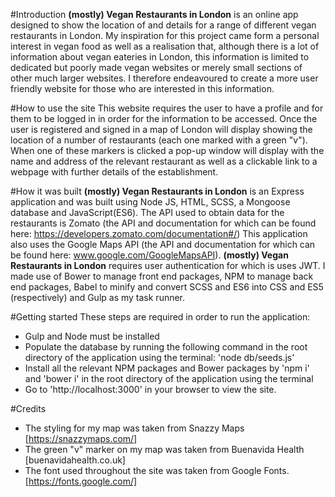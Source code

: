 #Introduction
**(mostly) Vegan Restaurants in London** is an online app designed to show the location of and details for a range of different vegan restaurants in London.
My inspiration for this project came form a personal interest in vegan food as well as a realisation that, although there is a lot of information about vegan eateries in London, this information is limited to dedicated but poorly made vegan websites or merely small sections of other much larger websites.
I therefore endeavoured to create a more user friendly website for those who are interested in this information.

#How to use the site
This website requires the user to have a profile and for them to be logged in in order for the information to be accessed. Once the user is registered and signed in a map of London will display showing the location of a number of restaurants (each one marked with a green "v"). When one of these markers is clicked a pop-up window will display with the name and address of the relevant restaurant as well as a clickable link to a webpage with further details of the establishment.


#How it was built
**(mostly) Vegan Restaurants in London** is an Express application and was built using  Node JS, HTML, SCSS, a Mongoose database and JavaScript(ES6).
The API used to obtain data for the restaurants is Zomato (the API and documentation for which can be found here: https://developers.zomato.com/documentation#/)
This application also uses the Google Maps API (the API and documentation for which can be found here: www.google.com/GoogleMapsAPI‎).
**(mostly) Vegan Restaurants in London** requires user authentication for which is uses JWT.
I made use of Bower to manage front end packages, NPM to manage back end packages, Babel to minify and convert SCSS and ES6 into CSS and ES5 (respectively) and Gulp as my task runner.

#Getting started
These steps are required in order to run the application:
-  Gulp and Node must be installed
- Populate the database by running the following command in the root directory of the application using the terminal: 'node db/seeds.js'
- Install all the relevant NPM packages and Bower packages by 'npm i' and 'bower i' in the root directory of the application using the terminal
- Go to 'http://localhost:3000' in your browser to view the site.

#Credits
- The styling for my map was taken from Snazzy Maps [https://snazzymaps.com/]
- The green "v" marker on my map was taken from Buenavida Health [buenavidahealth.co.uk]
- The font used throughout the site was taken from Google Fonts. [https://fonts.google.com/]
